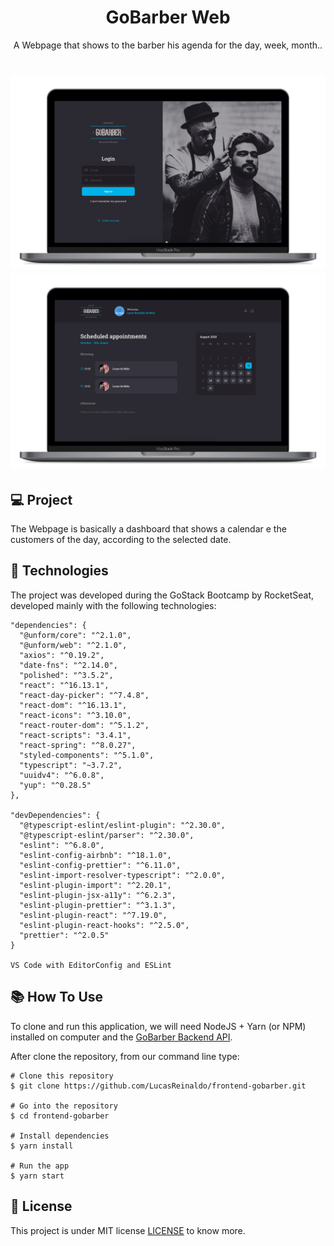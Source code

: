 <h1 align="center">GoBarber Web</h1>
<p align="center">A Webpage that shows to the barber his agenda for the day, week, month..</p>

<h1 align="center">
    <img src="https://github.com/LucasReinaldo/frontend-gobarber/blob/master/assets/SignIn.png" alt="Login" width="680" />
    <img src="https://github.com/LucasReinaldo/frontend-gobarber/blob/master/assets/Home.png" alt="Register" width="680" />
</h1>

## 💻 Project

The Webpage is basically a dashboard that shows a calendar e the customers of the day, according to the selected date.

## 🚀 Technologies

The project was developed during the GoStack Bootcamp by RocketSeat, developed mainly with the following technologies:

```
"dependencies": {
  "@unform/core": "^2.1.0",
  "@unform/web": "^2.1.0",
  "axios": "^0.19.2",
  "date-fns": "^2.14.0",
  "polished": "^3.5.2",
  "react": "^16.13.1",
  "react-day-picker": "^7.4.8",
  "react-dom": "^16.13.1",
  "react-icons": "^3.10.0",
  "react-router-dom": "^5.1.2",
  "react-scripts": "3.4.1",
  "react-spring": "^8.0.27",
  "styled-components": "^5.1.0",
  "typescript": "~3.7.2",
  "uuidv4": "^6.0.8",
  "yup": "^0.28.5"
},

"devDependencies": {
  "@typescript-eslint/eslint-plugin": "^2.30.0",
  "@typescript-eslint/parser": "^2.30.0",
  "eslint": "^6.8.0",
  "eslint-config-airbnb": "^18.1.0",
  "eslint-config-prettier": "^6.11.0",
  "eslint-import-resolver-typescript": "^2.0.0",
  "eslint-plugin-import": "^2.20.1",
  "eslint-plugin-jsx-a11y": "^6.2.3",
  "eslint-plugin-prettier": "^3.1.3",
  "eslint-plugin-react": "^7.19.0",
  "eslint-plugin-react-hooks": "^2.5.0",
  "prettier": "^2.0.5"
}

VS Code with EditorConfig and ESLint
```

## 📚 How To Use

To clone and run this application, we will need NodeJS + Yarn (or NPM) installed on computer and the [GoBarber Backend API](https://github.com/LucasReinaldo/backend-gobarber). 

After clone the repository, from our command line type:

```
# Clone this repository
$ git clone https://github.com/LucasReinaldo/frontend-gobarber.git

# Go into the repository
$ cd frontend-gobarber

# Install dependencies
$ yarn install

# Run the app
$ yarn start
```

## 📖 License

This project is under MIT license [LICENSE](LICENSE.md) to know more.
